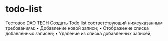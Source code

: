 # todo-list
Тестовое DAO TECH
Создать Todo list соответствующий нижеуказанным требованиям:
• Добавление новой записи;
• Отображение списка добавленных записей;
• Удаление из списка добавленных записей;